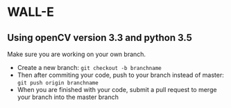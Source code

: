 # WALL-E
## Using openCV version 3.3 and python 3.5
Make sure you are working on your own branch.

- Create a new branch: `git checkout -b branchname`
- Then after commiting your code, push to your branch instead of master: `git push origin branchname`
- When you are finished with your code, submit a pull request to merge your branch into the master branch
